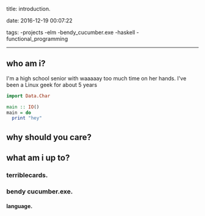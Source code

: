 title: introduction. 

date: 2016-12-19 00:07:22 

tags:
  -projects
  -elm
  -bendy_cucumber.exe
  -haskell
  -functional_programming 

---

## who am i?

I'm a high school senior with waaaaay too much time on her hands. I've
been a Linux geek for about 5 years

```haskell
import Data.Char

main :: IO()
main = do
  print "hey"
```

## why should you care?

## what am i up to?

### terriblecards.

### bendy cucumber.exe.

#### language.
